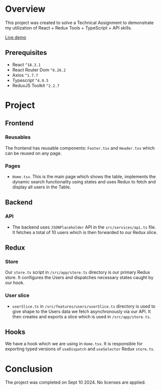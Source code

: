 # Overview

This project was created to solve a Technical Assignment to demonstrate my utilization of React + Redux Tools + TypeScript + API skills.

[Live demo](https://bespoke-nougat-9ebfc9.netlify.app/)


## Prerequisites
- React `^18.3.1`
- React Router Dom `^6.26.2`
- Axios `^1.7.7`
- Typescript `^4.9.5`
- ReduxJS Toolkit `^2.2.7`

# Project 

## Frontend

### Reusables
The frontend has reusable components: `Footer.tsx` and `Header.tsx` which can be reused on any page.

### Pages
- `Home.tsx`. This is the main page which shows the table, implements the dynamic search functionality using states and uses Redux to fetch and display all users in the Table.

## Backend

### API
- The backend uses `JSONPlaceholder` API in the `src/services/api.ts` file. It fetches a total of 10 users which is then forwarded to our Redux slice.

## Redux 

### Store
Our `store.ts` script in `/src/app/store.ts` directory is our primary Redux store. It configures the Users and dispatches necessary states caught by our hook.

### User slice
- `userSlice.ts` in `/src/features/users/userSlice.ts` directory is used to give shape to the Users data we fetch asynchronously via our API. It then creates and exports a slice which is used in `/src/app/store.ts`.

## Hooks

We have a hook which we are using in `Home.tsx`. It is responsible for exporting typed versions of `useDispatch` and `useSelector` Redux `store.ts`.

# Conclusion

The project was completed on Sept 10 2024. No licenses are applied.
